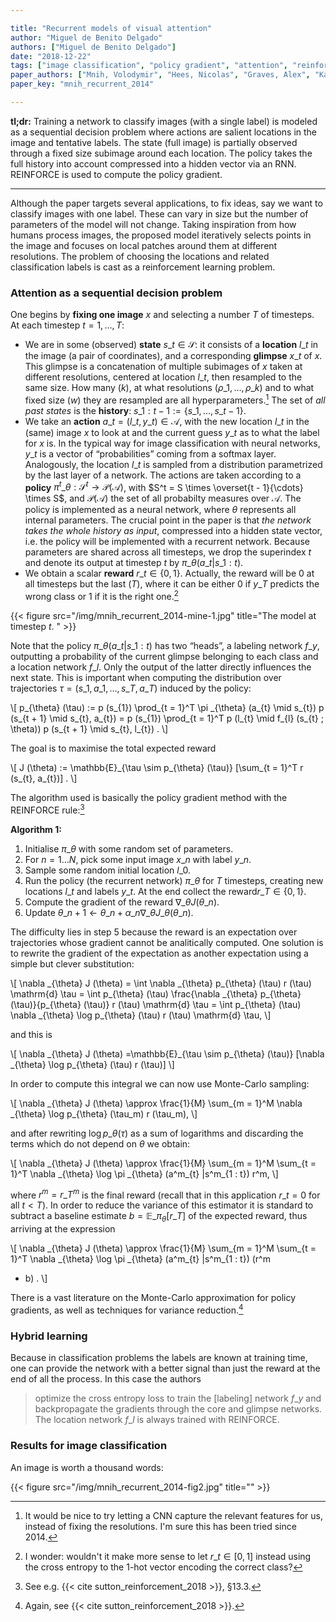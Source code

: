 ```yaml
---

title: "Recurrent models of visual attention"
author: "Miguel de Benito Delgado"
authors: ["Miguel de Benito Delgado"]
date: "2018-12-22"
tags: ["image classification", "policy gradient", "attention", "reinforcement learning", "POMDP", "RNN"]
paper_authors: ["Mnih, Volodymir", "Hees, Nicolas", "Graves, Alex", "Kavukcuoglu, Koray"]
paper_key: "mnih_recurrent_2014"

---
```








**tl;dr:** Training a network to classify images (with a single label) is 
modeled as a sequential decision problem where actions are salient locations in 
the image and tentative labels. The state (full image) is partially observed 
through a fixed size subimage around each location. The policy takes the full 
history into account compressed into a hidden vector via an RNN. REINFORCE is 
used to compute the policy gradient.



---



Although the paper targets several applications, to fix ideas, say we want to 
classify images with one label. These can vary in size but the number of 
parameters of the model will not change. Taking inspiration from how humans 
process images, the proposed model iteratively selects points in the image and 
focuses on local patches around them at different resolutions. The problem of 
choosing the locations and related classification labels is cast as a 
reinforcement learning problem.

### Attention as a sequential decision problem

One begins by **fixing one image** $x$ and selecting a number $T$ of 
timesteps. At each timestep $t = 1, \ldots, T$:

* We are in some (observed) **state** $s\_{t} \in \mathcal{S}$: it consists of 
  a **location** $l\_{t}$ in the image (a pair of coordinates), and a 
  corresponding **glimpse** $x\_{t}$ of $x$. This glimpse is a concatenation of 
  multiple subimages of $x$ taken at different resolutions, centered at 
  location $l\_{t}$, then resampled to the same size. How many ($k$), at what 
  resolutions ($\rho \_{1}, \ldots, \rho \_{k}$) and to what fixed size ($w$) 
  they are resampled are all hyperparameters.[^1] The set of *all past states* 
  is the **history**: $s\_{1 : t - 1} := \lbrace s\_{1}, \ldots, s\_{t - 1} 
  \rbrace$.
* We take an **action** $a\_{t} = (l\_{t}, y\_{t}) \in \mathcal{A}$, with the 
  new location $l\_{t}$ in the (same) image $x$ to look at and the current 
  guess $y\_{t}$ as to what the label for $x$ is. In the typical way for image 
  classification with neural networks, $y\_{t}$ is a vector of 
  “probabilities” coming from a softmax layer. Analogously, the location 
  $l\_{t}$ is sampled from a distribution parametrized by the last layer of a 
  network. The actions are taken according to a **policy** $\pi^t\_{\theta} : 
  \mathcal{S}^t \rightarrow \mathcal{P} (\mathcal{A})$, with $S^t = S \times 
  \overset{t - 1}{\cdots} \times S$, and $\mathcal{P} (\mathcal{A})$ the set of 
  all probabilty measures over $\mathcal{A}$. The policy is implemented as a 
  neural network, where $\theta$ represents all internal parameters. The 
  crucial point in the paper is that *the network takes the whole history as 
  input*, compressed into a hidden state vector, i.e. the policy will be 
  implemented with a recurrent network. Because parameters are shared across 
  all timesteps, we drop the superindex $t$ and denote its output at timestep 
  $t$ by $\pi \_{\theta} (a\_{t} |s\_{1 : t})$.
* We obtain a scalar **reward** $r\_{t} \in \lbrace 0, 1 \rbrace$. Actually, 
  the reward will be 0 at all timesteps but the last ($T$), where it can be 
  either 0 if $y\_{T}$ predicts the wrong class or 1 if it is the right 
  one.[^2]

{{< figure src="/img/mnih_recurrent_2014-mine-1.jpg" title="The model at timestep $t$. " >}}

Note that the policy $\pi \_{\theta} (a\_{t} |s\_{1 : t})$ has two 
“heads”, a labeling network $f\_{y}$, outputting a probability of the 
current glimpse belonging to each class and a location network $f\_{l}$. Only 
the output of the latter directly influences the next state. This is important 
when computing the distribution over trajectories $\tau = (s\_{1}, a\_{1}, 
\ldots, s\_{T}, a\_{T})$ induced by the policy:

\\[ p\_{\theta} (\tau) := p (s\_{1})  \prod\_{t = 1}^T \pi \_{\theta} (a\_{t}
   \mid s\_{t}) p (s\_{t + 1} \mid s\_{t}, a\_{t}) = p (s\_{1})  \prod\_{t =
   1}^T p (l\_{t} \mid f\_{l} (s\_{t} ; \theta)) p (s\_{t + 1} \mid s\_{t},
   l\_{t}) . \\]

The goal is to maximise the total expected reward

\\[ J (\theta) := \mathbb{E}\_{\tau \sim p\_{\theta} (\tau)} [\sum\_{t = 1}^T r
   (s\_{t}, a\_{t})] . \\]

The algorithm used is basically the policy gradient method with the REINFORCE 
rule:[^3]

**Algorithm 1:**

1. Initialise $\pi \_{\theta}$ with some random set of parameters.
1. For $n = 1 \ldots N$, pick some input image $x\_{n}$ with label $y\_{n}$.
1. Sample some random initial location $l\_{0}$.
1. Run the policy (the recurrent network) $\pi \_{\theta}$ for $T$ timesteps,
   creating new locations $l\_{t}$ and labels $y\_{t}$. At the end collect the
   reward$r\_{T} \in \lbrace 0, 1 \rbrace$.
1. Compute the gradient of the reward $\nabla \_{\theta} J (\theta \_{n})$.
1. Update $\theta \_{n + 1} \leftarrow \theta \_{n} + \alpha \_{n} \nabla
   \_{\theta} J\_{\theta} (\theta \_{n})$.

The difficulty lies in step $5$ because the reward is an expectation over 
trajectories whose gradient cannot be analitically computed. One solution is to 
rewrite the gradient of the expectation as another expectation using a simple 
but clever substitution:

\\[ \nabla \_{\theta} J (\theta) = \int \nabla \_{\theta} p\_{\theta} (\tau) r
   (\tau) \mathrm{d} \tau = \int p\_{\theta} (\tau)  \frac{\nabla \_{\theta}
   p\_{\theta} (\tau)}{p\_{\theta} (\tau)} r (\tau) \mathrm{d} \tau = \int
   p\_{\theta} (\tau) \nabla \_{\theta} \log p\_{\theta} (\tau) r (\tau)
   \mathrm{d} \tau, \\]

and this is

\\[ \nabla \_{\theta} J (\theta) =\mathbb{E}\_{\tau \sim p\_{\theta} (\tau)}
   [\nabla \_{\theta} \log p\_{\theta} (\tau) r (\tau)] \\]

In order to compute this integral we can now use Monte-Carlo sampling:

\\[ \nabla \_{\theta} J (\theta) \approx \frac{1}{M}  \sum\_{m = 1}^M \nabla
   \_{\theta} \log p\_{\theta} (\tau\_m) r (\tau\_m), \\]

and after rewriting $\log p\_{\theta} (\tau)$ as a sum of logarithms and 
discarding the terms which do not depend on $\theta$ we obtain:

\\[ \nabla \_{\theta} J (\theta) \approx \frac{1}{M}  \sum\_{m = 1}^M \sum\_{t
   = 1}^T \nabla \_{\theta} \log \pi \_{\theta} (a^m\_{t} |s^m\_{1 : t}) r^m,
\\]

where $r^m = r\_{T}^m$ is the final reward (recall that in this application 
$r\_{t} = 0$ for all $t < T$). In order to reduce the variance of this 
estimator it is standard to subtract a baseline estimate  $b 
=\mathbb{E}\_{\pi_{\theta}} [r\_{T}]$ of the expected reward, thus arriving at 
the expression

\\[ \nabla \_{\theta} J (\theta) \approx \frac{1}{M}  \sum\_{m = 1}^M \sum\_{t
   = 1}^T \nabla \_{\theta} \log \pi \_{\theta} (a^m\_{t} |s^m\_{1 : t})  (r^m
   - b) . \\]

There is a vast literature on the Monte-Carlo approximation for policy 
gradients, as well as techniques for variance reduction.[^4]

### Hybrid learning

Because in classification problems the labels are known at training time, one 
can provide the network with a better signal than just the reward at the end of 
all the process. In this case the authors

> optimize the cross entropy loss to train the [labeling] network $f\_{y}$ and 
> backpropagate the gradients through the core and glimpse networks. The 
> location network $f\_{l}$ is always trained with REINFORCE.

### Results for image classification

An image is worth a thousand words:

{{< figure src="/img/mnih_recurrent_2014-fig2.jpg" title="" >}}


[^1]: It would be nice to try letting a CNN capture the relevant features for us, instead of fixing the resolutions. I'm sure this has been tried since 2014.
[^2]: I wonder: wouldn't it make more sense to let $r\_{t} \in [0, 1]$ instead using the cross entropy to the 1-hot vector encoding the correct class?
[^3]: See e.g. {{< cite sutton_reinforcement_2018 >}}, §13.3.
[^4]: Again, see {{< cite sutton_reinforcement_2018 >}}.
